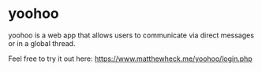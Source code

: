 # yoohoo
yoohoo is a web app that allows users to communicate via direct messages or in a global thread.

Feel free to try it out here: https://www.matthewheck.me/yoohoo/login.php
